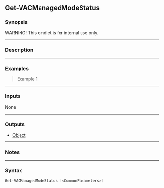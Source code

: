 Get-VACManagedModeStatus
------------------------

### Synopsis
WARNING! This cmdlet is for internal use only.

---

### Description

---

### Examples
> Example 1

---

### Inputs
None

---

### Outputs
* [Object](https://learn.microsoft.com/en-us/dotnet/api/System.Object)

---

### Notes

---

### Syntax
```PowerShell
Get-VACManagedModeStatus [<CommonParameters>]
```
